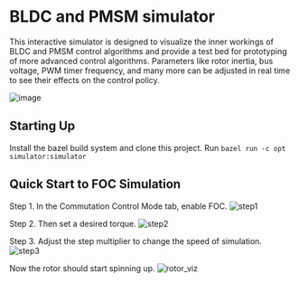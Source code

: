 BLDC and PMSM simulator
=====================
This interactive simulator is designed to visualize the inner workings of BLDC and PMSM control algorithms and provide a test bed for prototyping of more advanced control algorithms. Parameters like rotor inertia, bus voltage, PWM timer frequency, and many more can be adjusted in real time to see their effects on the control policy.

![image](https://user-images.githubusercontent.com/58680214/90294531-ab40ef00-de54-11ea-831c-d248d98dd388.png)

Starting Up
------------
Install the bazel build system and clone this project. Run `bazel run -c opt simulator:simulator`

Quick Start to FOC Simulation
-----------------
Step 1. In the Commutation Control Mode tab, enable FOC.
![step1](https://user-images.githubusercontent.com/58680214/90319559-4d211400-df07-11ea-91c7-7832133f5197.jpg)

Step 2. Then set a desired torque.
![step2](https://user-images.githubusercontent.com/58680214/90319557-4abeba00-df07-11ea-9ff2-dd814851287e.jpg)

Step 3. Adjust the step multiplier to change the speed of simulation. 
![step3](https://user-images.githubusercontent.com/58680214/90319558-4befe700-df07-11ea-85dc-260200905ad2.jpg)

Now the rotor should start spinning up.
![rotor_viz](https://user-images.githubusercontent.com/58680214/90319684-5494ed00-df08-11ea-8150-4654c97bdbc2.jpg)



